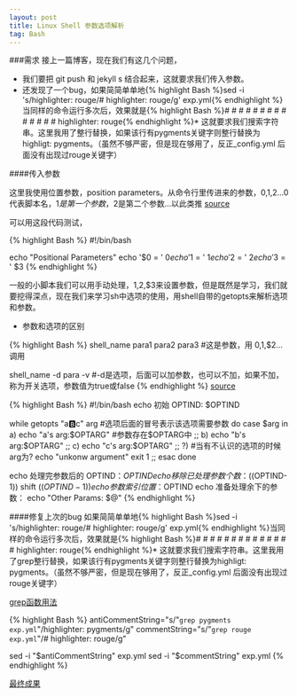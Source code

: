 ```yaml
---
layout: post
title: Linux Shell 参数选项解析
tag: Bash
---
```


###需求
接上一篇博客，现在我们有这几个问题，

* 我们要把 git push 和 jekyll s 结合起来，这就要求我们传入参数。
* 还发现了一个bug，如果简简单单地{% highlight Bash %}sed -i 's/highlighter: rouge/# highlighter: rouge/g' exp.yml{% endhighlight %}当同样的命令运行多次后，效果就是{% highlight Bash %}# # # # # # # # # # # # # # highlighter: rouge{% endhighlight %}* 这就要求我们搜索字符串。这里我用了整行替换，如果该行有pygments关键字则整行替换为highligt: pygments。（虽然不够严密，但是现在够用了，反正_config.yml 后面没有出现过rouge关键字）

####传入参数

这里我使用位置参数，position parameters。从命令行里传进来的参数，$0,$1,$2...$0代表脚本名，$1是第一个参数，$2是第二个参数...以此类推
[source](http://linuxcommand.org/wss0130.php)


可以用这段代码测试，

{% highlight Bash %}
#!/bin/bash

echo "Positional Parameters"
echo '$0 = ' $0
echo '$1 = ' $1
echo '$2 = ' $2
echo '$3 = ' $3
{% endhighlight %}

一般的小脚本我们可以用手动处理，$1,$2,$3来设置参数，但是既然是学习，我们就要挖得深点，现在我们来学习sh中选项的使用，用shell自带的getopts来解析选项和参数。

* 参数和选项的区别

{% highlight Bash %}
shell_name para1 para2 para3 #这是参数，用 $0,$1,$2...调用

shell_name -d para -v   #-d是选项，后面可以加参数，也可以不加，如果不加，称为开关选项，参数值为true或false
{% endhighlight %}
[source](http://my.oschina.net/leejun2005/blog/202376)

{% highlight Bash %}
#!/bin/bash
echo 初始 OPTIND: $OPTIND
 
while getopts "a:b:c" arg #选项后面的冒号表示该选项需要参数
do
    case $arg in
        a)
            echo "a's arg:$OPTARG" #参数存在$OPTARG中
            ;;
        b)
            echo "b's arg:$OPTARG"
            ;;
        c)
            echo "c's arg:$OPTARG"
            ;;
        ?)  #当有不认识的选项的时候arg为?
            echo "unkonw argument"
            exit 1
        ;;
    esac
done
 
echo 处理完参数后的 OPTIND：$OPTIND
echo 移除已处理参数个数：$((OPTIND-1))
shift $((OPTIND-1))
echo 参数索引位置：$OPTIND
echo 准备处理余下的参数：
echo "Other Params: $@"
{% endhighlight %}

####修复上次的bug
如果简简单单地{% highlight Bash %}sed -i 's/highlighter: rouge/# highlighter: rouge/g' exp.yml{% endhighlight %}当同样的命令运行多次后，效果就是{% highlight Bash %}# # # # # # # # # # # # # # highlighter: rouge{% endhighlight %}* 这就要求我们搜索字符串。这里我用了grep整行替换，如果该行有pygments关键字则整行替换为highligt: pygments。（虽然不够严密，但是现在够用了，反正_config.yml 后面没有出现过rouge关键字）

[grep函数用法](http://www.lampweb.org/linux/3/27.html)

{% highlight Bash %}
antiCommentString="s/"`grep pygments exp.yml`"/highlighter: pygments/g"
commentString="s/"`grep rouge exp.yml`"/# highlighter: rouge/g"
			
sed -i "$antiCommentString" exp.yml
sed -i "$commentString" exp.yml
{% endhighlight %}

[最终成果]()